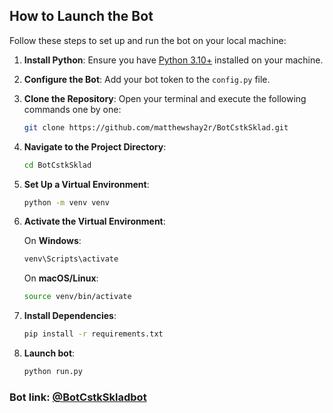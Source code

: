 ## How to Launch the Bot

Follow these steps to set up and run the bot on your local machine:

1) **Install Python**: Ensure you have [Python 3.10+](https://www.python.org/downloads/) installed on your machine.
   
2) **Configure the Bot**: Add your bot token to the `config.py` file.

3) **Clone the Repository**: Open your terminal and execute the following commands one by one:

    ```bash
    git clone https://github.com/matthewshay2r/BotCstkSklad.git
    ```

4) **Navigate to the Project Directory**:

    ```bash
    cd BotCstkSklad
    ```

5) **Set Up a Virtual Environment**:

    ```bash
    python -m venv venv
    ```

6) **Activate the Virtual Environment**:

    On **Windows**:
    ```bash
    venv\Scripts\activate
    ```

    On **macOS/Linux**:
    ```bash
    source venv/bin/activate
    ```

7) **Install Dependencies**:

    ```bash
    pip install -r requirements.txt
    ```

8) **Launch bot**:

    ```bash
    python run.py
    ``` 
   
### Bot link: [@BotCstkSkladbot](https://t.me/BotCstkSkladbot)

